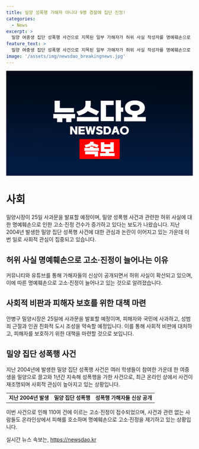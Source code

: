 ```yaml
---
title: 밀양 성폭행 가해자 아니다 9명 경찰에 집단 진정!
categories:
  - News
excerpt: >
  밀양 여중생 집단 성폭행 사건으로 지목된 일부 가해자가 허위 사실 작성자를 명예훼손으로 처벌해달라는 내용의 진정서를 경찰에 제출했다. 또한, 이와 관련한 고소·진정 건수는 110여건에 이른 것으로 밝혀졌다. 이에 밀양시와 시의회는 오는 25일 사과문을 발표할 예정이며, 시장은 피해자와 국민에게 사과하고, 성범죄 근절과 인권 친화적 도시 조성을 약속할 것으로 전해졌다. 
feature_text: >
  밀양 여중생 집단 성폭행 사건으로 지목된 일부 가해자가 허위 사실 작성자를 명예훼손으로 처벌해달라는 내용의 진정서를 경찰에 제출했다. 또한, 이와 관련한 고소·진정 건수는 110여건에 이른 것으로 밝혀졌다. 이에 밀양시와 시의회는 오는 25일 사과문을 발표할 예정이며, 시장은 피해자와 국민에게 사과하고, 성범죄 근절과 인권 친화적 도시 조성을 약속할 것으로 전해졌다. 
image: '/assets/img/newsdao_breakingnews.jpg'
---
```


<p><img src="/assets/img/newsdao_breakingnews.jpg" alt="pcversion 속보" /></p>

<h1 data-ke-size="size26">사회</h1>

<p data-ke-size="size16">밀양시장이 25일 사과문을 발표할 예정이며, 밀양 성폭행 사건과 관련한 허위 사실에 대한 명예훼손으로 인한 고소·진정 건수가 증가하고 있다는 보도가 나왔습니다. 지난 2004년 발생한 밀양 집단 성폭행 사건에 대한 관심과 논란이 이어지고 있는 가운데 이번 일로 사회적 관심이 집중되고 있습니다.</p>

<h2 data-ke-size="size24">허위 사실 명예훼손으로 고소·진정이 늘어나는 이유</h2>

<p data-ke-size="size16">커뮤니티와 유튜브를 통해 가해자들의 신상이 공개되면서 허위 사실이 확산되고 있으며, 이에 따른 명예훼손으로 고소·진정이 늘어나고 있는 것으로 알려졌습니다.</p>

<h2 data-ke-size="size24">사회적 비판과 피해자 보호를 위한 대책 마련</h2>

<p data-ke-size="size16">안병구 밀양시장은 25일에 사과문을 발표할 예정이며, 피해자와 국민에 사과하고, 성범죄 근절과 인권 친화적 도시 조성을 약속할 예정입니다. 이를 통해 사회적 비판에 대처하고, 피해자를 보호하기 위한 대책을 마련할 것으로 보입니다.</p>

<h2 data-ke-size="size24">밀양 집단 성폭행 사건</h2>

<p data-ke-size="size16">지난 2004년에 발생한 밀양 집단 성폭행 사건은 여러 학생들이 참여한 가운데 한 여중생을 밀양으로 끌고와 1년간 지속해 성폭행을 가한 사건으로, 최근 온라인 상에서 사건이 재조명되며 사회적 관심이 높아지고 있는 상황입니다.</p>

<table>
    <tr>
        <td style="text-align: center; height: 17px;"><b>지난 2004년 발생</b></td>
        <td style="text-align: center; height: 17px;"><b>밀양 집단 성폭행</b></td>
        <td style="text-align: center; height: 17px;"><b>성폭행 가해자들 신상 공개</b></td>
    </tr>
</table>

<p data-ke-size="size16">이번 사건으로 인해 110여 건에 이르는 고소·진정이 접수되었으며, 사건과 관련 없는 사람들도 온라인상에서 피해를 호소하며 명예훼손으로 고소·진정을 제기하고 있는 상황입니다.</p>
실시간 뉴스 속보는, <a href="https://newsdao.kr" rel="dofollow">https://newsdao.kr</a>


